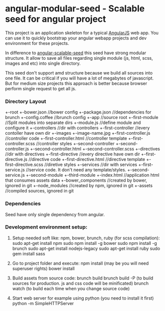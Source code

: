 # angular-modular-seed - Scalable seed for angular project

This project is an application skeleton for a typical [AngularJS](http://angularjs.org/) web app.
You can use it to quickly bootstrap your angular webapp projects and dev environment for these
projects.

In difference to [angular-scalable-seed](https://github.com/angular/angular-seed) this seed
have strong modular structure. It allow to save all files regarding single module
(js, html, scss, images and etc) into single directory.

This seed don't support amd structure because we build all sources into one file.
It can be critical if you will have a lot of megabytes of javascript. But for medium size
projects this approach is better because browser perform single request to get all js.

### Directory Layout

  +-root
    +-bower.json //bower config
    +-package.json //dependencies for brunch
    +-config.coffee //brunch config
    +-app //source root
      +-first-module //Split modules into separate dirs
        +-module.js //define module and configure it
        +-controllers //dir with controllers
          +-first-controller //every contoller have own dir
            +-images
              +-image-name.jpg
            +-first-controller.js //controller code
            +-first-controller.html //controller template
            +-first-controller.scss //controller styles
          +-second-controller
            +-second-controller.js
            +-second-controller.html
            +-second-controller.scss
        +-directives //dir with directives
          +-first-directive //every directive have own dir
            +-first-directive.js //directive code
            +-first-directive.html //directive template
            +-first-directive.scss //diretive styles
        +-services //dir with services
          +-first-service.js //service code. It don't need any template/styles.
          +-second-service.js
      +-second-module
      +-third-module
    +-index.html //application html that consumes assets data
    +-bower_components //created by bower, ignored in git
    +-node_modules //created by npm, ignored in git
    +-assets //compiled sources, ignored in git

### Dependencies

Seed have only single dependency from angular.

### Development environment setup:

1. Setup needed soft like: npm, bower, brunch, ruby (for scss compilation):
sudo apt-get install npm
sudo npm install -g bower
sudo npm install -g brunch
sudo apt-get install nodejs-legacy
sudo apt-get install ruby
sudo gem install sass

2. Go to project folder and execute:
npm install (may be you will need superuser rights)
bower install

3. Build assets from source code:
brunch build
brunch build -P (to build sources for production. js and css code will be minificated)
brunch watch (to build each time when you change source code)

4. Start web server for example using python (you need to install it first)
python -m SimpleHTTPServer